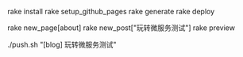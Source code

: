 rake install
rake setup_github_pages 
rake generate
rake deploy

rake new_page[about]
rake new_post["玩转微服务测试"]
rake preview

./push.sh "[blog] 玩转微服务测试"